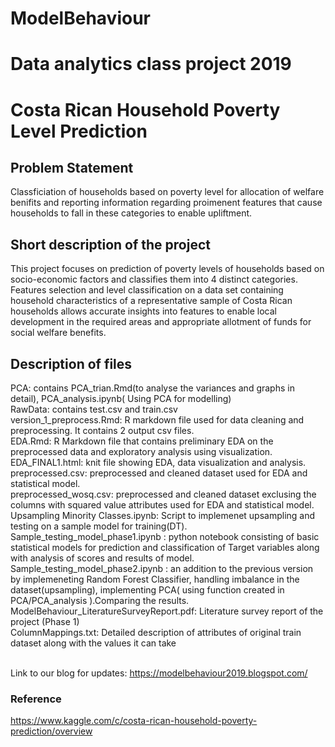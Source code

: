 # ModelBehaviour
# Data analytics class project 2019
# Costa Rican Household Poverty Level Prediction

## Problem Statement
Classficiation of households based on poverty level for allocation of welfare benifits and reporting information regarding proimenent features that cause households to fall in these categories to enable upliftment.

## Short description of the project
This project focuses on prediction of poverty levels of households based on socio-economic factors and classifies them into 4 distinct categories. Features selection and level classification on a data set containing household characteristics of a representative sample of Costa Rican households allows accurate insights into features to enable local development in the required areas and appropriate allotment of funds for social welfare benefits.

## Description of files
PCA: contains PCA_trian.Rmd(to analyse the variances and graphs in detail), PCA_analysis.ipynb( Using PCA for modelling)<br />
RawData: contains test.csv and train.csv<br /> 
version_1_preprocess.Rmd: R markdown file used for data cleaning and preprocessing. It contains 2 output csv files.<br /> 
EDA.Rmd: R Markdown file that contains preliminary EDA on the preprocessed data and exploratory analysis using visualization.<br /> 
EDA_FINAL1.html: knit file showing EDA, data visualization and analysis.<br /> 
preprocessed.csv: preprocessed and cleaned dataset used for EDA and statistical model.<br /> 
preprocessed_wosq.csv: preprocessed and cleaned dataset exclusing the columns with squared value attributes used for EDA and statistical model.<br /> 
Upsampling Minority Classes.ipynb: Script to implemenet upsampling and testing on a sample model for training(DT).<br /> 
Sample_testing_model_phase1.ipynb : python notebook consisting of basic statistical models for prediction and classification of Target variables along with analysis of scores and results of model.<br /> 
Sample_testing_model_phase2.ipynb : an addition to the previous version by implemeneting Random Forest Classifier, handling imbalance in the dataset(upsampling), implementing PCA( using function created in PCA/PCA_analysis ).Comparing the results.<br /> 
ModelBehaviour_LiteratureSurveyReport.pdf: Literature survey report of the project (Phase 1)<br /> 
ColumnMappings.txt: Detailed description of attributes of original train dataset along with the values it can take<br /> <br /> 

Link to our blog for updates:  https://modelbehaviour2019.blogspot.com/

### Reference
https://www.kaggle.com/c/costa-rican-household-poverty-prediction/overview







